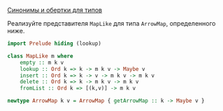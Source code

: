 [Синонимы и обертки для типов](https://stepik.org/lesson/7602/step/12)

Реализуйте представителя `MapLike` для типа `ArrowMap`, определенного ниже.  
  
```haskell
import Prelude hiding (lookup)

class MapLike m where
    empty :: m k v
    lookup :: Ord k => k -> m k v -> Maybe v
    insert :: Ord k => k -> v -> m k v -> m k v
    delete :: Ord k => k -> m k v -> m k v
    fromList :: Ord k => [(k,v)] -> m k v

newtype ArrowMap k v = ArrowMap { getArrowMap :: k -> Maybe v }
```  
